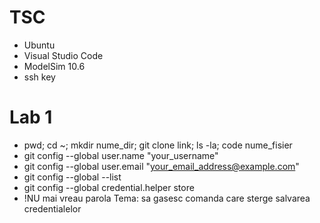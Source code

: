 # TSC

- Ubuntu
- Visual Studio Code
- ModelSim 10.6
- ssh key

# Lab 1
- pwd; cd ~; mkdir nume_dir; git clone link; ls -la; code nume_fisier
- git config --global user.name "your_username"
- git config --global user.email "your_email_address@example.com"
- git config --global --list
- git config --global credential.helper store
- !NU mai vreau parola Tema: sa gasesc comanda care sterge salvarea credentialelor
